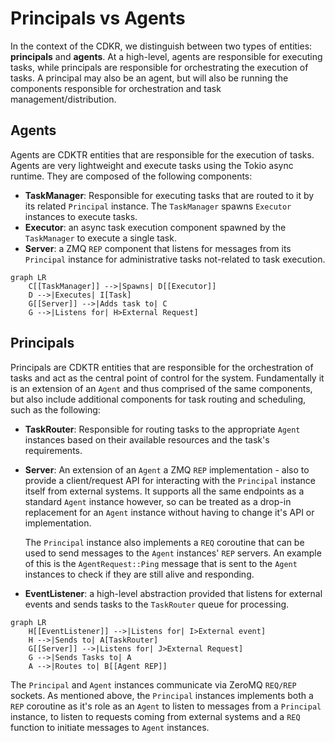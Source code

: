# Principals vs Agents

In the context of the CDKR, we distinguish between two types of entities: **principals** and **agents**. At a high-level, agents are responsible for executing tasks, while principals are responsible for orchestrating the execution of tasks. A principal may also be an agent, but will also be running the components responsible for orchestration and task management/distribution.

## Agents

Agents are CDKTR entities that are responsible for the execution of tasks. Agents are very lightweight and execute tasks using the Tokio async runtime. They are composed of the following components:
- **TaskManager**: Responsible for executing tasks that are routed to it by its related `Principal` instance. The `TaskManager` spawns `Executor` instances to execute tasks.
- **Executor**: an async task execution component spawned by the `TaskManager` to execute a single task.
- **Server**: a ZMQ `REP` component that listens for messages from its `Principal` instance for administrative tasks not-related to task execution.

```mermaid
graph LR
    C[[TaskManager]] -->|Spawns| D[[Executor]]
    D -->|Executes| I[Task]
    G[[Server]] -->|Adds task to| C
    G -->|Listens for| H>External Request]
```

## Principals

Principals are CDKTR entities that are responsible for the orchestration of tasks and act as the central point of control for the system. Fundamentally it is an extension of an `Agent` and thus comprised of the same components, but also include additional components for task routing and scheduling, such as the following:

- **TaskRouter**: Responsible for routing tasks to the appropriate `Agent` instances based on their available resources and the task's requirements.
- **Server**: An extension of an `Agent` a ZMQ `REP` implementation - also to provide a client/request API for interacting with the `Principal` instance itself from external systems. It supports all the same endpoints as a standard `Agent` instance however, so can be treated as a drop-in replacement for an `Agent` instance without having to change it's API or implementation. 

    The `Principal` instance also implements a `REQ` coroutine that can be used to send messages to the `Agent` instances' `REP` servers. An example of this is the `AgentRequest::Ping` message that is sent to the `Agent` instances to check if they are still alive and responding.

- **EventListener**: a high-level abstraction provided that listens for external events and sends tasks to the `TaskRouter` queue for processing.

```mermaid
graph LR
    H[[EventListener]] -->|Listens for| I>External event]
    H -->|Sends to| A[TaskRouter]
    G[[Server]] -->|Listens for| J>External Request]
    G -->|Sends Tasks to| A
    A -->|Routes to| B[[Agent REP]]

```

The `Principal` and `Agent` instances communicate via ZeroMQ `REQ/REP` sockets. As mentioned above, the `Principal` instances implements both a `REP` coroutine as it's role as an `Agent` to listen to messages from a `Principal` instance, to listen to requests coming from external systems and a `REQ` function to initiate messages to `Agent` instances.
